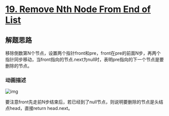 # [19. Remove Nth Node From End of List](https://leetcode-cn.com/problems/remove-nth-node-from-end-of-list/)

## 解题思路

移除倒数第N个节点，设置两个指针front和pre，front在pre的前面N步，再两个指针同步移动，当front指向的节点.next为null时，表明pre指向的下一个节点是要删除的节点。

### 动画描述

![img](https://pic.leetcode-cn.com/cc43daa8cbb755373ce4c5cd10c44066dc770a34a6d2913a52f8047cbf5e6e56-file_1559548337458)

要注意front先走前N步结束后，若已经到了null节点，则说明要删除的节点是头结点head，直接return head.next。